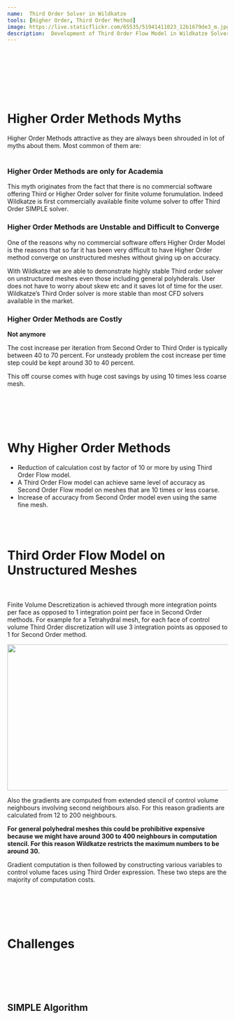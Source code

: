 ```yaml
---
name:  Third Order Solver in Wildkatze
tools: [Higher Order, Third Order Method]
image: https://live.staticflickr.com/65535/51941411023_12b1679de3_m.jpg
description:  Development of Third Order Flow Model in Wildkatze Solver
---
```

 <br/><br/>
 <br/><br/>
 <br/><br/>
# Higher Order Methods Myths
Higher Order Methods  attractive as they  are always been shrouded in lot of myths about them. Most common of them are:
 <br/><br/>
### Higher Order Methods are only for Academia

This myth originates from the fact that there is no commercial software offering Third or Higher Order solver for finite volume forumulation. Indeed Wildkatze is first commercially available finite volume solver to offer Third Order SIMPLE solver. 

### Higher Order Methods are Unstable and Difficult to Converge

One of the reasons why no commercial software offers Higher Order Model is the reasons that so far it has been very difficult to have Higher Order method converge on unstructured meshes without giving up on accuracy. 

With Wildkatze we are able to demonstrate highly stable Third order solver on unstructured meshes even those including general polyhderals.  User does not have to worry about skew etc and it saves lot of time for the user.  Wildkatze’s Third Order solver is more stable than most CFD solvers available in the market. 

### Higher Order Methods are Costly

**Not anymore** 

The cost increase per iteration from Second Order to Third Order is typically between 40 to 70 percent. For unsteady problem the cost increase per time step could be kept around 30 to 40 percent. 

This off course comes with huge cost savings by using 10 times less coarse mesh. 

 <br/><br/>
 <br/><br/>
# Why Higher Order Methods
- Reduction of calculation cost by factor of 10 or more by using Third Order Flow model.
- A Third Order Flow model can achieve same level of accuracy as Second Order Flow model on meshes that are 10 times or less coarse. 
- Increase of accuracy from Second Order model even using the same fine mesh. 
 <br/><br/>
 <br/><br/>
 
# Third Order Flow Model on Unstructured Meshes
<br/><br/>
Finite Volume Descretization is achieved through more integration points per face as opposed to 1 integration point per face in Second Order methods. For example for a Tetrahydral mesh, for each face of control volume Third Order discretization will use 3 integration points as opposed to 1 for Second Order method. 

<p align="center">
  <img width="1000" height="333" src="https://live.staticflickr.com/65535/51941367356_095c784ef8_b.jpg">
</p> 

Also the gradients are computed from extended stencil of control volume neighbours involving second neighbours also. For this reason gradients are calculated from 12 to 200 neighbours. 

**For general polyhedral meshes this could be prohibitive expensive because we might have around 300 to 400 neighbours in computation stencil. For this reason Wildkatze restricts the maximum numbers to be around 30.**

Gradient computation is then followed by constructing various variables to control volume faces using Third Order expression. These two steps are the majority of computation costs.

 <br/><br/>
 <br/><br/>
# Challenges

 <br/><br/>
 <br/><br/>
##  SIMPLE Algorithm


 

